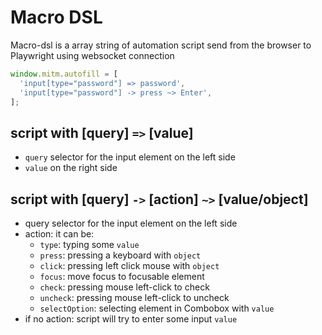 # Macro DSL
Macro-dsl is a array string of automation script send from the browser to Playwright  using websocket connection

```js
window.mitm.autofill = [
  'input[type="password"] => password',
  'input[type="password"] -> press ~> Enter',
];
```
## script with [query] ` => ` [value]
* `query` selector for the input element on the left side
* `value` on the right side

## script with [query] ` -> ` [action] ` ~> ` [value/object] 
* query selector for the input element on the left side
* action: it can be:
  * `type`: typing some `value`
  * `press`: pressing a keyboard with `object`
  * `click`: pressing left click mouse with `object`
  * `focus`: move focus to focusable element
  * `check`: pressing mouse left-click to check
  * `uncheck`: pressing mouse left-click to uncheck
  * `selectOption`: selecting element in Combobox with `value`
* if no action: script will try to enter some input `value`
